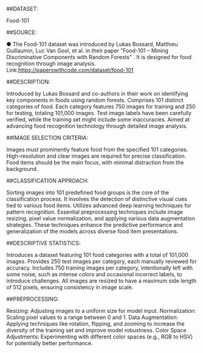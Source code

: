 ##DATASET:

Food-101

##SOURCE:

● The Food-101 dataset was introduced by Lukas Bossard, Matthieu Guillaumin, Luc Van Gool, et al. in their paper "Food-101 – Mining Discriminative Components with Random Forests" .
It is designed for food recognition through image analysis.
Link:https://paperswithcode.com/dataset/food-101

##DESCRIPTION:

Introduced by Lukas Bossard and co-authors in their work on identifying key components in foods using random forests.
Comprises 101 distinct categories of food.
Each category features 750 images for training and 250 for testing, totaling 101,000 images.
Test image labels have been carefully verified, while the training set might include some inaccuracies.
Aimed at advancing food recognition technology through detailed image analysis.

##IMAGE SELECTION CRITERIA:

Images must prominently feature food from the specified 101 categories.
High-resolution and clear images are required for precise classification.
Food items should be the main focus, with minimal distraction from the background.

##CLASSIFICATION APPROACH:

Sorting images into 101 predefined food groups is the core of the classification process.
It involves the detection of distinctive visual cues tied to various food items.
Utilizes advanced deep learning techniques for pattern recognition.
Essential preprocessing techniques include image resizing, pixel value normalization, and applying various data augmentation strategies. These techniques enhance the predictive performance and generalization of the models across diverse food item presentations.

##DESCRIPTIVE STATISTICS:

Introduces a dataset featuring 101 food categories with a total of 101,000 images.
Provides 250 test images per category, each manually reviewed for accuracy.
Includes 750 training images per category, intentionally left with some noise, such as intense colors and occasional incorrect labels, to introduce challenges.
All images are resized to have a maximum side length of 512 pixels, ensuring consistency in image scale.

##PREPROCESSING:

Resizing: Adjusting images to a uniform size for model input.
Normalization: Scaling pixel values to a range between 0 and 1.
Data Augmentation: Applying techniques like rotation, flipping, and zooming to increase the diversity of the training set and improve model robustness.
Color Space Adjustments: Experimenting with different color spaces (e.g., RGB to HSV) for potentially better performance.
